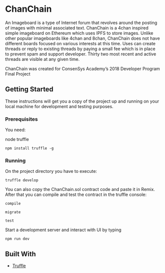# ChanChain

An Imageboard is a type of Internet forum that revolves around the posting of images with minimal associated text. ChanChain is a 4chan inspired simple imageboard on Ethereum which uses IPFS to store images. Unlike other popular imageboards like 4chan and 8chan, ChanChain does not have different boards focused on various interests at this time. Uses can create threads or reply to existing threads by paying a small fee which is in place to prevent spam and support developer. Thirty two most recent and active threads are visible at any given time.

ChanChain was created for ConsenSys Academy’s 2018 Developer Program Final Project

## Getting Started

These instructions will get you a copy of the project up and running on your local machine for development and testing purposes.

### Prerequisites

You need:

node
truffle

```
npm install truffle -g
```

### Running

On the project directory you have to execute:

```
truffle develop
```

You can also copy the ChanChain.sol contract code and paste it in Remix.
After that you can compile and test the contract in the truffle console:

```
compile
```
```
migrate
```
```
test
```

Start a development server and interact with UI by typing

```
npm run dev
```

## Built With

* [Truffle](https://truffleframework.com/)
